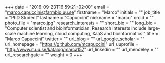 +++
date = "2016-09-23T16:59:21+02:00"
email = "marco.capuccini@farmbio.uu.se"
firstname = "Marco"
initials = ""
job_title = "PhD Student"
lastname = "Capuccini"
nickname = "marco"
orcid = ""
photo_file = "marco.jpg"
research_interests = ""
short_bio = ""
long_bio = "Computer scientist and bioinformatician. Research interests include large-scale machine learning, cloud computing, XaaS and bioinformatics."
title = "Marco Capuccini"
twitter = ""
url_blog = ""
url_google_scholar = ""
url_homepage = "https://github.com/mcapuccini"
url_uuprofile = "http://www.it.uu.se/katalog/marca157"
url_linkedin = ""
url_mendeley = ""
url_researchgate = ""
weight = 0
+++

